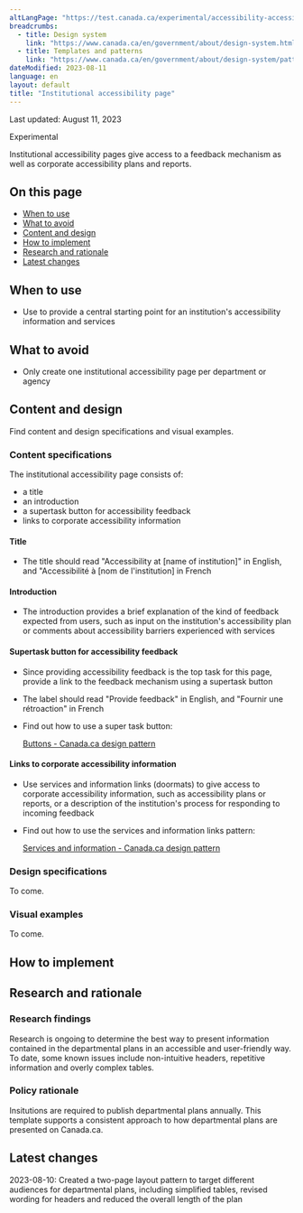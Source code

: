 ```yaml
---
altLangPage: "https://test.canada.ca/experimental/accessibility-accessibilite/plans-ministeriels.html"
breadcrumbs:
  - title: Design system
    link: "https://www.canada.ca/en/government/about/design-system.html"
  - title: Templates and patterns
    link: "https://www.canada.ca/en/government/about/design-system/pattern-library.html"
dateModified: 2023-08-11
language: en
layout: default
title: "Institutional accessibility page"
---
```


<p class="small">Last updated: August 11, 2023</p>

<p><span class="label label-warning">Experimental</span></p>

Institutional accessibility pages give access to a feedback mechanism as well as corporate accessibility plans and reports.

<!-- <img src="./images/treasury-board-canada-secretariat-2023-24-departmental-plan.png" alt="Screen capture of a departmental plan from Treasury Board of Canada Secretariat" style="width:1000px;"> -->

## On this page

*   [When to use](#when-to-use)
*   [What to avoid](#what-to-avoid)
*   [Content and design](#content-and-design)
*   [How to implement](#how)
*   [Research and rationale](#research)
*   [Latest changes](#latest)



## When to use

*   Use to provide a central starting point for an institution's accessibility information and services



## What to avoid

*   Only create one institutional accessibility page per department or agency


  
## Content and design

Find content and design specifications and visual examples.


### Content specifications

The institutional accessibility page consists of:

- a title
- an introduction
- a supertask button for accessibility feedback 
- links to corporate accessibility information

#### Title

- The title should read "Accessibility at \[name of institution]" in English, and "Accessibilité à \[nom de l'institution] in French

#### Introduction

- The introduction provides a brief explanation of the kind of feedback expected from users, such as input on the institution's accessibility plan or comments about accessibility barriers experienced with services

#### Supertask button for accessibility feedback

- Since providing accessibility feedback is the top task for this page, provide a link to the feedback mechanism using a supertask button
- The label should read "Provide feedback" in English, and "Fournir une rétroaction" in French
- Find out how to use a super task button: 

    [Buttons - Canada.ca design pattern](https://design.canada.ca/common-design-patterns/buttons.html)

#### Links to corporate accessibility information

- Use services and information links (doormats) to give access to corporate accessibility information, such as accessibility plans or reports, or a description of the institution's process for responding to incoming feedback
- Find out how to use the services and information links pattern:

    [Services and information - Canada.ca design pattern](https://design.canada.ca/common-design-patterns/services-information.html)

<h3>Design specifications</h3>

To come. 

<h3>Visual examples</h3>

To come. 



## How to implement



## Research and rationale

<h3>Research findings</h3>

Research is ongoing to determine the best way to present information contained in the departmental plans in an accessible and user-friendly way. To date, some known issues include non-intuitive headers, repetitive information and overly complex tables.

<h3>Policy rationale</h3>

Insitutions are required to publish departmental plans annually. This template supports a consistent approach to how departmental plans are presented on Canada.ca.



## Latest changes

2023-08-10: Created a two-page layout pattern to target different audiences for departmental plans, including simplified tables, revised wording for headers and reduced the overall length of the plan





